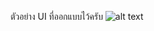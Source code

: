 ตัวอย่าง UI ที่ออกแบบไว้ครับ
![alt text](https://scontent.fbkk14-1.fna.fbcdn.net/v/t1.15752-9/194486700_1460571784289467_7757241569572256780_n.png?_nc_cat=104&ccb=1-3&_nc_sid=ae9488&_nc_eui2=AeFxp6SsZWcT6KZZNk5ucJwwxnhncX5ueDrGeGdxfm54OgpA3cdcnNns_yd5X1KJDcqSJ8Vt-or7MPVkZic-izZS&_nc_ohc=YBPTgNOEf6sAX8cFpui&_nc_ht=scontent.fbkk14-1.fna&oh=3789ca85ece546c06baeb07cb0a59c89&oe=60DBCBC5)
